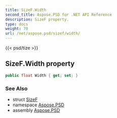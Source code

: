 ```yaml
---
title: SizeF.Width
second_title: Aspose.PSD for .NET API Reference
description: SizeF property. 
type: docs
weight: 70
url: /net/aspose.psd/sizef/width/
---
```

{{< psd/tize >}}
## SizeF.Width property

```csharp
public float Width { get; set; }
```

### See Also

* struct [SizeF](../)
* namespace [Aspose.PSD](../../sizef/)
* assembly [Aspose.PSD](../../../)


